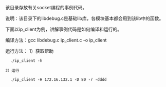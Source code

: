 该目录存放有关socket编程的事例代码。

说明：该目录下的libdebug.c是基础lib库，各模块基本都会用到该lib中的函数。

下面以ip_client为例，讲解事例代码是如何编译和运行的。

编译方法：gcc libdebug.c ip_client.c -o ip_client

运行方法：
    1）获取帮助

      ./ip_client -h

    2）运行

      ./ip_client -H 172.16.132.1 -D 80 -r -dddd
